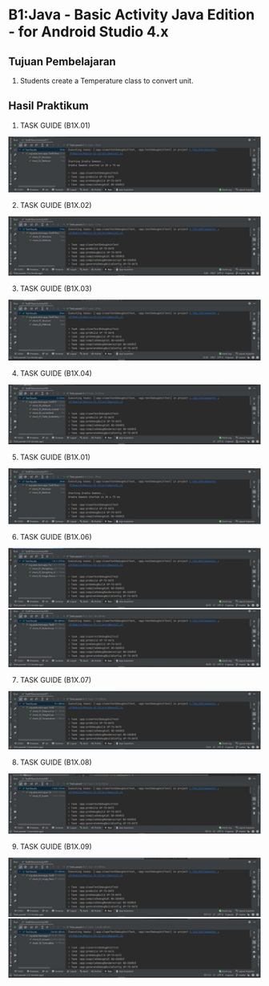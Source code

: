 #  B1:Java - Basic Activity Java Edition - for Android Studio 4.x

## Tujuan Pembelajaran

1. Students create a Temperature class to convert unit.

## Hasil Praktikum

1. TASK GUIDE (B1X.01)

![Hasil Run B1 - 2](img/B1_1.JPG)

2. TASK GUIDE (B1X.02)

![Hasil Run B1 - 2](img/B1_2.JPG)

3. TASK GUIDE (B1X.03)

![Hasil Run B1 - 3](img/B1_3.JPG)

4. TASK GUIDE (B1X.04)

![Hasil Run B1 - 4](img/B1_4.JPG)

5. TASK GUIDE (B1X.01)

![Hasil Run B1 - 2](img/B1_1.JPG)

6. TASK GUIDE (B1X.06)

![Hasil Run B1 - 6_1](img/B1_6_1.JPG)
![Hasil Run B1 - 6_2](img/B1_6_2.JPG)

7. TASK GUIDE (B1X.07)

![Hasil Run B1 - 7](img/B1_7.JPG)

8. TASK GUIDE (B1X.08)

![Hasil Run B1 - 8](img/B1_8.JPG)

9. TASK GUIDE (B1X.09)

![Hasil Run B1 - 9_1](img/B1_9_1.JPG)
![Hasil Run B1 - 9_2](img/B1_9_2.JPG)